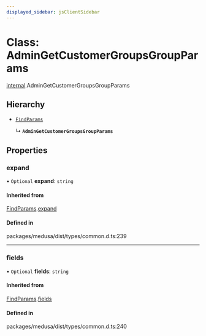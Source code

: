 ```yaml
---
displayed_sidebar: jsClientSidebar
---
```


# Class: AdminGetCustomerGroupsGroupParams

[internal](../modules/internal-6.md).AdminGetCustomerGroupsGroupParams

## Hierarchy

- [`FindParams`](internal-6.FindParams.md)

  ↳ **`AdminGetCustomerGroupsGroupParams`**

## Properties

### expand

• `Optional` **expand**: `string`

#### Inherited from

[FindParams](internal-6.FindParams.md).[expand](internal-6.FindParams.md#expand)

#### Defined in

packages/medusa/dist/types/common.d.ts:239

___

### fields

• `Optional` **fields**: `string`

#### Inherited from

[FindParams](internal-6.FindParams.md).[fields](internal-6.FindParams.md#fields)

#### Defined in

packages/medusa/dist/types/common.d.ts:240
